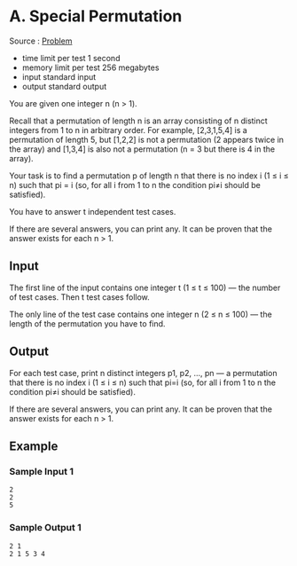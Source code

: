 # A. Special Permutation

Source : [Problem](https://codeforces.com/problemset/problem/1454/A)

- time limit per test 1 second
- memory limit per test 256 megabytes
- input standard input
- output standard output

You are given one integer n (n > 1).

Recall that a permutation of length n is an array consisting of n distinct integers from 1 to n in arbitrary order. For example, [2,3,1,5,4] is a permutation of length 5, but [1,2,2] is not a permutation (2 appears twice in the array) and [1,3,4] is also not a permutation (n = 3 but there is 4 in the array).

Your task is to find a permutation p of length n that there is no index i (1 ≤ i ≤ n) such that pi = i (so, for all i from 1 to n the condition pi≠i should be satisfied).

You have to answer t independent test cases.

If there are several answers, you can print any. It can be proven that the answer exists for each n > 1.

## Input

The first line of the input contains one integer t (1 ≤ t ≤ 100) — the number of test cases. Then t
test cases follow.

The only line of the test case contains one integer n (2 ≤ n ≤ 100) — the length of the permutation you have to find.

## Output

For each test case, print n distinct integers p1, p2, …, pn — a permutation that there is no index i (1 ≤ i ≤ n) such that pi=i (so, for all i from 1 to n the condition pi≠i should be satisfied).

If there are several answers, you can print any. It can be proven that the answer exists for each n > 1.

## Example

### Sample Input 1

    2
    2
    5

### Sample Output 1

    2 1
    2 1 5 3 4
